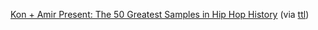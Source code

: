 ---
layout: post
wordpress_id: 613
wordpress_url: http://noesbueno.com/?p=613
date: '2010-05-14 08:53:53 -0500'
date_gmt: '2010-05-14 13:53:53 -0500'
body: |
  <p><a href="http://best.complex.com/lists/Kon-Amir-Present-The-50-Greatest-Samples-In-Hip-Hop-History/">Kon + Amir Present: The 50 Greatest Samples in Hip Hop History</a> <span class="via">(via <a href="http://blog.turntablelab.com/">ttl</a>)</span></p>
---